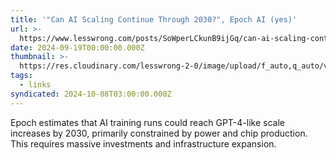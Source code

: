 ```yaml
---
title: '"Can AI Scaling Continue Through 2030?", Epoch AI (yes)'
url: >-
  https://www.lesswrong.com/posts/SoWperLCkunB9ijGq/can-ai-scaling-continue-through-2030-epoch-ai-yes
date: 2024-09-19T00:00:00.000Z
thumbnail: >-
  https://res.cloudinary.com/lesswrong-2-0/image/upload/f_auto,q_auto/v1/mirroredImages/SoWperLCkunB9ijGq/e3oghpji5qrrmobnfv0w
tags:
  - links
syndicated: 2024-10-08T03:00:00.000Z
---
```


Epoch estimates that AI training runs could reach GPT-4-like scale increases by 2030, primarily constrained by power and chip production. This requires massive investments and infrastructure expansion.
